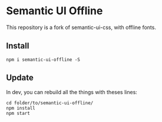 # Semantic UI Offline

This repository is a fork of semantic-ui-css, with offline fonts.

## Install

```
npm i semantic-ui-offline -S
```

## Update

In dev, you can rebuild all the things with theses lines:

```
cd folder/to/semantic-ui-offline/
npm install
npm start
```
